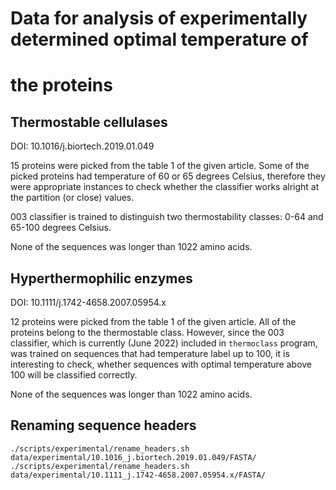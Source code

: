 # Data for analysis of experimentally determined optimal temperature of
# the proteins

## Thermostable cellulases

DOI: 10.1016/j.biortech.2019.01.049

15 proteins were picked from the table 1 of the given article. Some
of the picked proteins had temperature of 60 or 65 degrees Celsius, 
therefore they were appropriate instances to check whether the classifier
works alright at the partition (or close) values. 

003 classifier is trained to distinguish two thermostability classes: 0-64
and 65-100 degrees Celsius.

None of the sequences was longer than 1022 amino acids.

## Hyperthermophilic enzymes

DOI: 10.1111/j.1742-4658.2007.05954.x

12 proteins were picked from the table 1 of the given article. 
All of the proteins belong to the thermostable class. However,
since the 003 classifier, which is currently (June 2022) included 
in `thermoclass` program, was trained on sequences that had temperature
label up to 100, it is interesting to check, whether sequences with 
optimal temperature above 100 will be classified correctly.

None of the sequences was longer than 1022 amino acids.

## Renaming sequence headers 

```
./scripts/experimental/rename_headers.sh data/experimental/10.1016_j.biortech.2019.01.049/FASTA/
./scripts/experimental/rename_headers.sh data/experimental/10.1111_j.1742-4658.2007.05954.x/FASTA/
```

